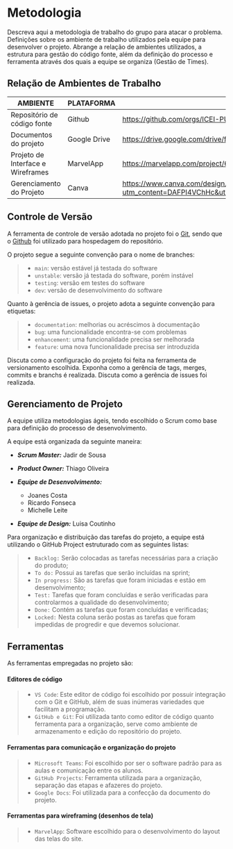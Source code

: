 
# Metodologia


Descreva aqui a metodologia de trabalho do grupo para atacar o problema. Definições sobre os ambiente de trabalho utilizados pela  equipe para desenvolver o projeto. Abrange a relação de ambientes utilizados, a estrutura para gestão do código fonte, além da definição do processo e ferramenta através dos quais a equipe se organiza (Gestão de Times).

## Relação de Ambientes de Trabalho
| AMBIENTE | PLATAFORMA | LINK DE ACESSO |
|----------|------------|-------------------------------------------------------------------------------------------------------|
| Repositório de código fonte | Github | https://github.com/orgs/ICEI-PUC-Minas-PMV-ADS/teams/coleta_seletiva                   |
| Documentos do projeto | Google Drive | https://drive.google.com/drive/folders/14fuFMJuTY88s1x_6aTVwBSzxhbJANJs5?usp=sharing   |
| Projeto de Interface e  Wireframes | MarvelApp | https://marvelapp.com/project/6462552                                        |
| Gerenciamento do Projeto | Canva | https://www.canva.com/design/DAFPI4VChHc/658JO-Mpr0rMwp7iASRidA/edit?utm_content=DAFPI4VChHc&utm_campaign=designshare&utm_medium=link2&utm_source=sharebutton                                        |

## Controle de Versão

A ferramenta de controle de versão adotada no projeto foi o
[Git](https://git-scm.com/), sendo que o [Github](https://github.com)
foi utilizado para hospedagem do repositório.

O projeto segue a seguinte convenção para o nome de branches:

> - `main`: versão estável já testada do software
> - `unstable`: versão já testada do software, porém instável
> - `testing`: versão em testes do software
> - `dev`: versão de desenvolvimento do software

Quanto à gerência de issues, o projeto adota a seguinte convenção para
etiquetas:

> - `documentation`: melhorias ou acréscimos à documentação
> - `bug`: uma funcionalidade encontra-se com problemas
> - `enhancement`: uma funcionalidade precisa ser melhorada
> - `feature`: uma nova funcionalidade precisa ser introduzida

Discuta como a configuração do projeto foi feita na ferramenta de versionamento escolhida. Exponha como a gerência de tags, merges, commits e branchs é realizada. Discuta como a gerência de issues foi realizada.


## Gerenciamento de Projeto

A equipe utiliza metodologias ágeis, tendo escolhido o Scrum como base para definição do processo de desenvolvimento.

A equipe está organizada da seguinte maneira:

* _**Scrum Master:**_ Jadir de Sousa

* _**Product Owner:**_ Thiago Oliveira

* _**Equipe de Desenvolvimento:**_
    - Joanes Costa
    - Ricardo Fonseca
    - Michelle Leite

* _**Equipe de Design:**_
Luisa Coutinho

Para organização e distribuição das tarefas do projeto, a equipe está utilizando o GitHub Project estruturado com as seguintes listas: 

> * `Backlog:` Serão colocadas as tarefas necessárias para a criação do produto;
> * `To do:` Possui as tarefas que serão incluídas na sprint;
> * `In progress:` São as tarefas que foram iniciadas e estão em desenvolvimento;
> * `Test:` Tarefas que foram concluídas e serão verificadas para controlarmos a qualidade do desenvolvimento;
> * `Done:` Contém as tarefas que foram concluídas e verificadas;
> * `Locked:` Nesta coluna serão postas as tarefas que foram impedidas de progredir e que devemos solucionar.

## Ferramentas

As ferramentas empregadas no projeto são:

#### Editores de código
> * `VS Code`: Este editor de código foi escolhido por possuir integração com o Git e GitHub, além de suas inúmeras variedades que facilitam a programação.
> * `GitHub e Git`: Foi utilizada tanto como editor de código quanto ferramenta para a organização, serve como ambiente de armazenamento e edição do repositório do projeto.

#### Ferramentas para comunicação e organização do projeto
> * `Microsoft Teams`: Foi escolhido por ser o software padrão para as aulas e comunicação entre os alunos.
> * `GitHub Projects`: Ferramenta utilizada para a organização, separação das etapas e afazeres do projeto.
> * `Google Docs`: Foi utilizada para a confecção da documento do projeto.

#### Ferramentas para wireframing (desenhos de tela)
> - `MarvelApp`: Software escolhido para o desenvolvimento do layout das telas do site.
